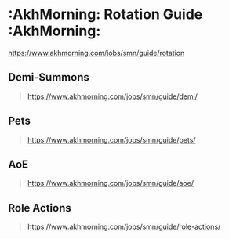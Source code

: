 # :AkhMorning: Rotation Guide :AkhMorning:

<https://www.akhmorning.com/jobs/smn/guide/rotation>

## Demi-Summons

> <https://www.akhmorning.com/jobs/smn/guide/demi/>

## Pets

> <https://www.akhmorning.com/jobs/smn/guide/pets/>

## AoE

> <https://www.akhmorning.com/jobs/smn/guide/aoe/>

## Role Actions

> <https://www.akhmorning.com/jobs/smn/guide/role-actions/>
